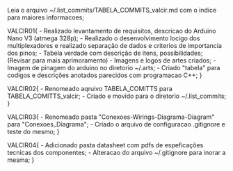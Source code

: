 Leia o arquivo ~/.list_commits/TABELA_COMMITS_valcir.md com o indice para maiores informacoes;

VALCIR01{
    - Realizado levantamento de requisitos, descricao do Arduino Nano V3 (atmega 328p);
    - Realizado o desenvolvimento locigo dos multiplexadores e realizado separação de dados e criterios de importancia dos pinos;
    - Tabela verdade com descrição de itens, possibilidades; (Revisar para mais aprimoramento)
    - Imagens e logos de artes criados;
    - Imagem de pinagem do arduino no diretorio ~/.arts;
    - Criado "tabela" para codigos e descrições anotados parecidos com programacao C++;
}

VALCIR02{
    - Renomeado aqruivo TABELA_COMITTS para TABELA_COMITTS_valcir;
    - Criado e movido para o diretorio ~/.list_commits;
}

VALCIR03{
    - Renomeado pasta "Conexoes-Wirings-Diagrama-Diagram" para "Conexoes_Diagrama";
    - Criado o arquivo de configuracao .gitignore e teste do mesmo;
}

VALCIR04{
    - Adicionado pasta datasheet com pdfs de espeficações tecnicas dos componentes;
    - Alteracao do arquivo ~/.gitignore para inorar a mesma;
}